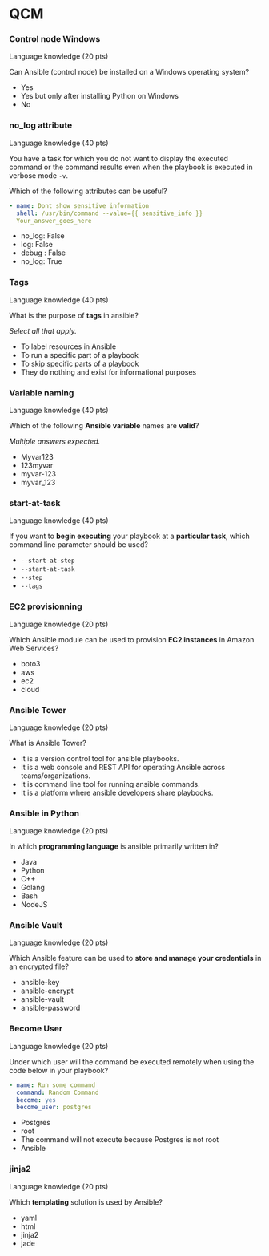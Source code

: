 
# QCM

### Control node Windows
Language knowledge (20 pts)

Can Ansible (control node) be installed on a Windows operating system?

- Yes
- Yes but only after installing Python on Windows
- No

### no_log attribute
Language knowledge (40 pts)

You have a task for which you do not want to display the executed command or the command results even when the playbook is executed in verbose mode `-v`.

Which of the following attributes can be useful?

```yaml
- name: Dont show sensitive information
  shell: /usr/bin/command --value={{ sensitive_info }}
  Your_answer_goes_here
```

- no_log: False
- log: False
- debug : False
- no_log: True

### Tags
Language knowledge (40 pts)

What is the purpose of **tags** in ansible?

_Select all that apply._

- To label resources in Ansible
- To run a specific part of a playbook
- To skip specific parts of a playbook
- They do nothing and exist for informational purposes

### Variable naming
Language knowledge (40 pts)

Which of the following **Ansible variable** names are **valid**?

_Multiple answers expected._

- Myvar123
- 123myvar
- myvar-123
- myvar_123

### start-at-task
Language knowledge (40 pts)

If you want to **begin executing** your playbook at a **particular task**, which command line parameter should be used?

- `--start-at-step`
- `--start-at-task`
- `--step`
- `--tags`

### EC2 provisionning
Language knowledge (20 pts)

Which Ansible module can be used to provision **EC2 instances** in Amazon Web Services?

- boto3
- aws
- ec2
- cloud

### Ansible Tower
Language knowledge (20 pts)

What is Ansible Tower?

- It is a version control tool for ansible playbooks.
- It is a web console and REST API for operating Ansible across teams/organizations.
- It is command line tool for running ansible commands.
- It is a platform where ansible developers share playbooks.

### Ansible in Python
Language knowledge (20 pts)

In which **programming language** is ansible primarily written in?

- Java
- Python
- C++
- Golang
- Bash
- NodeJS

### Ansible Vault
Language knowledge (20 pts)

Which Ansible feature can be used to **store and manage your credentials** in an encrypted file?

- ansible-key
- ansible-encrypt
- ansible-vault
- ansible-password

### Become User
Language knowledge (20 pts)

Under which user will the command be executed remotely when using the code below in your playbook?

```yaml
- name: Run some command 
  command: Random Command 
  become: yes 
  become_user: postgres
```

- Postgres
- root
- The command will not execute because Postgres is not root
- Ansible

### jinja2
Language knowledge (20 pts)

Which **templating** solution is used by Ansible?

- yaml
- html
- jinja2
- jade
